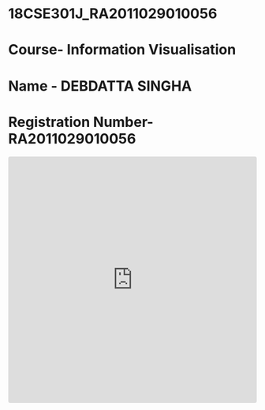 # 18CSE301J_RA2011029010056
# Course- Information Visualisation 
# Name - DEBDATTA SINGHA
# Registration Number- RA2011029010056
<iframe src="https://codesandbox.io/embed/bold-johnson-1pbcbs?fontsize=14&hidenavigation=1&theme=dark"
     style="width:100%; height:500px; border:0; border-radius: 4px; overflow:hidden;"
     title="bold-johnson-1pbcbs"
     allow="accelerometer; ambient-light-sensor; camera; encrypted-media; geolocation; gyroscope; hid; microphone; midi; payment; usb; vr; xr-spatial-tracking"
     sandbox="allow-forms allow-modals allow-popups allow-presentation allow-same-origin allow-scripts"
   ></iframe>
